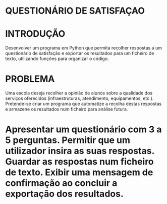 <h1>QUESTIONÁRIO DE SATISFAÇAO<h1>
<h1>INTRODUÇÃO</h1>
Desenvolver um programa em Python que permita recolher respostas a um questionário de satisfação e exportar os resultados para um ficheiro de texto, utilizando funções para organizar o código.
<h1>PROBLEMA</h1>
Uma escola deseja recolher a opinião de alunos sobre a qualidade dos serviços oferecidos (infraestruturas, atendimento, equipamentos, etc.). Pretende-se criar um programa que automatize a recolha destas respostas e armazene os resultados num ficheiro para análise futura.
<h1><Requisitos/h1>
Apresentar um questionário com 3 a 5 perguntas.
Permitir que um utilizador insira as suas respostas.
Guardar as respostas num ficheiro de texto.
Exibir uma mensagem de confirmação ao concluir a exportação dos resultados.
